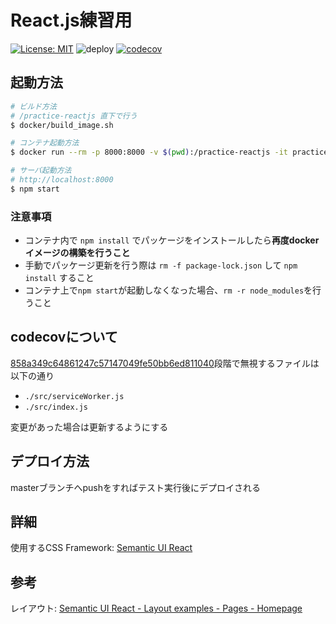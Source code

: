 # React.js練習用

[![License: MIT](https://img.shields.io/badge/License-MIT-yellow.svg)](https://opensource.org/licenses/MIT)
![deploy](https://github.com/Mizukichi0210/practice-reactjs/workflows/deploy/badge.svg?branch=master&event=push)
[![codecov](https://codecov.io/gh/Mizukichi0210/practice-reactjs/branch/master/graph/badge.svg)](https://codecov.io/gh/Mizukichi0210/practice-reactjs)

## 起動方法

```bash
# ビルド方法
# /practice-reactjs 直下で行う
$ docker/build_image.sh

# コンテナ起動方法
$ docker run --rm -p 8000:8000 -v $(pwd):/practice-reactjs -it practice-reactjs /bin/bash

# サーバ起動方法
# http://localhost:8000
$ npm start
```

### 注意事項
- コンテナ内で `npm install` でパッケージをインストールしたら**再度dockerイメージの構築を行うこと**
- 手動でパッケージ更新を行う際は `rm -f package-lock.json` して `npm install` すること
- コンテナ上で`npm start`が起動しなくなった場合、`rm -r node_modules`を行うこと　

## codecovについて
[858a349c64861247c57147049fe50bb6ed811040](https://github.com/Mizukichi0210/practice-reactjs/commits/master)段階で無視するファイルは以下の通り
- `./src/serviceWorker.js`
- `./src/index.js`

変更があった場合は更新するようにする

## デプロイ方法

masterブランチへpushをすればテスト実行後にデプロイされる

## 詳細

使用するCSS Framework: [Semantic UI React](https://react.semantic-ui.com/)

## 参考
レイアウト: [Semantic UI React - Layout examples - Pages - Homepage](https://react.semantic-ui.com/layouts/homepage)
